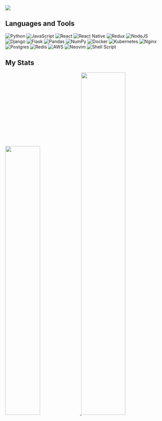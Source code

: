 <div align="left">
  <img src="https://readme-typing-svg.demolab.com?       font=Source+Code+Pro&size=30&duration=3000&pause=500&color=000000&width=435&lines=Hi%2C+I'm+El%2C+aka...;El+Moctar+Ebnou.">
</div>

<h2>Languages and Tools</h2>

![Python](https://img.shields.io/badge/python-3670A0?style=for-the-badge&logo=python&logoColor=ffdd54)
![JavaScript](https://img.shields.io/badge/javascript-%23323330.svg?style=for-the-badge&logo=javascript&logoColor=%23F7DF1E)
![React](https://img.shields.io/badge/react-%2320232a.svg?style=for-the-badge&logo=react&logoColor=%2361DAFB)
![React Native](https://img.shields.io/badge/react_native-%2320232a.svg?style=for-the-badge&logo=react&logoColor=%2361DAFB)
![Redux](https://img.shields.io/badge/redux-%23593d88.svg?style=for-the-badge&logo=redux&logoColor=white)
![NodeJS](https://img.shields.io/badge/node.js-6DA55F?style=for-the-badge&logo=node.js&logoColor=white)
![Django](https://img.shields.io/badge/django-%23092E20.svg?style=for-the-badge&logo=django&logoColor=white)
![Flask](https://img.shields.io/badge/flask-%23000.svg?style=for-the-badge&logo=flask&logoColor=white)
![Pandas](https://img.shields.io/badge/pandas-%23150458.svg?style=for-the-badge&logo=pandas&logoColor=white)
![NumPy](https://img.shields.io/badge/numpy-%23013243.svg?style=for-the-badge&logo=numpy&logoColor=white)
![Docker](https://img.shields.io/badge/docker-%230db7ed.svg?style=for-the-badge&logo=docker&logoColor=white)
![Kubernetes](https://img.shields.io/badge/kubernetes-%23326ce5.svg?style=for-the-badge&logo=kubernetes&logoColor=white)
![Nginx](https://img.shields.io/badge/nginx-%23009639.svg?style=for-the-badge&logo=nginx&logoColor=white)
![Postgres](https://img.shields.io/badge/postgres-%23316192.svg?style=for-the-badge&logo=postgresql&logoColor=white)
![Redis](https://img.shields.io/badge/redis-%23DD0031.svg?style=for-the-badge&logo=redis&logoColor=white)
![AWS](https://img.shields.io/badge/AWS-%23FF9900.svg?style=for-the-badge&logo=amazon-aws&logoColor=white)
![Neovim](https://img.shields.io/badge/NeoVim-%2357A143.svg?&style=for-the-badge&logo=neovim&logoColor=white)
![Shell Script](https://img.shields.io/badge/shell_script-%23121011.svg?style=for-the-badge&logo=gnu-bash&logoColor=white)

<h2>My Stats</h2>
<p align="left">
  <a href="https://github.com/elmoctarebnou">
    <img width="46.5%" src="https://github-readme-streak-stats.herokuapp.com/?user=elmoctarebnou&theme=gruvbox&hide_border=true" />
    <img width="52.5%" src="https://activity-graph.herokuapp.com/graph?username=elmoctarebnou&custom_title=El's%20Contribution%20Graph&theme=gruvbox&bg_color=282828&hide_border=true&line=d1a01f&point=c58545&area=true" />
  </a>
</p>
 
<!-- 
<a href="https://github.com/elmoctarebnou"><img alt="El Moctar's Activity Graph" src="https://activity-graph.herokuapp.com/graph?username=elmoctarebnou&custom_title=El's%20Contribution%20Graph&theme=gruvbox&bg_color=282828&hide_border=true&line=d1a01f&point=c58545&area=true" /></a>
<img width="49.5%" src="https://github-readme-stats.vercel.app/api?username=elmoctarebnou&show_icons=true&theme=gruvbox&hide_border=true" />
-->
